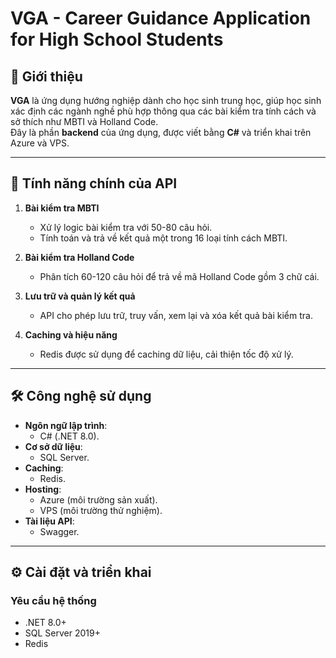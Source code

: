 # VGA - Career Guidance Application for High School Students  

## 🌟 Giới thiệu  
**VGA** là ứng dụng hướng nghiệp dành cho học sinh trung học, giúp học sinh xác định các ngành nghề phù hợp thông qua các bài kiểm tra tính cách và sở thích như MBTI và Holland Code.  
Đây là phần **backend** của ứng dụng, được viết bằng **C#** và triển khai trên Azure và VPS.  

---

## 🧩 Tính năng chính của API  
1. **Bài kiểm tra MBTI**  
   - Xử lý logic bài kiểm tra với 50-80 câu hỏi.  
   - Tính toán và trả về kết quả một trong 16 loại tính cách MBTI.  

2. **Bài kiểm tra Holland Code**  
   - Phân tích 60-120 câu hỏi để trả về mã Holland Code gồm 3 chữ cái.  

3. **Lưu trữ và quản lý kết quả**  
   - API cho phép lưu trữ, truy vấn, xem lại và xóa kết quả bài kiểm tra.  

4. **Caching và hiệu năng**  
   - Redis được sử dụng để caching dữ liệu, cải thiện tốc độ xử lý.  

---

## 🛠 Công nghệ sử dụng  
- **Ngôn ngữ lập trình**:  
  - C# (.NET 8.0).  
- **Cơ sở dữ liệu**:  
  - SQL Server.  
- **Caching**:  
  - Redis.  
- **Hosting**:  
  - Azure (môi trường sản xuất).  
  - VPS (môi trường thử nghiệm).  
- **Tài liệu API**:  
  - Swagger.  

---

## ⚙️ Cài đặt và triển khai  

### Yêu cầu hệ thống  
- .NET 8.0+  
- SQL Server 2019+  
- Redis  
